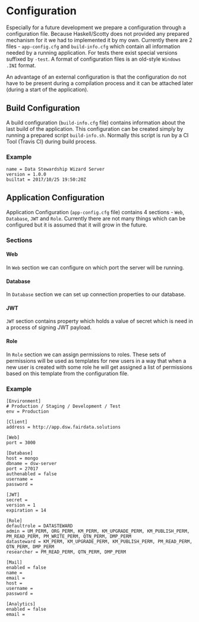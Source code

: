# Configuration

Especially for a future development we prepare a configuration through a configuration file. Because Haskell/Scotty does not provided any prepared mechanism for it we had to implemented it by my own. Currently there are 2 files - `app-config.cfg` and `build-info.cfg` which contain all information needed by a running application. For tests there exist special versions suffixed by `-test`. A format of configuration files is an old-style `Windows .INI` format.

An advantage of an external configuration is that the configuration do not have to be present during a compilation process and it can be attached later (during a start of the application).

## Build Configuration

A build configuration (`build-info.cfg` file) contains information about the last build of the application. This configuration can be created simply by running a prepared script `build-info.sh`. Normally this script is run by a CI Tool (Travis CI) during build process.

### Example
```
name = Data Stewardship Wizard Server
version = 1.0.0
builtat = 2017/10/25 19:50:20Z
```

## Application Configuration

Application Configuration (`app-config.cfg` file) contains 4 sections - `Web`, `Database`, `JWT` and `Role`. Currently there are not many things which can be configured but it is assumed that it will grow in the future.

### Sections

#### Web
In `Web` section we can configure on which port the server will be running.

#### Database

In `Database` section we can set up connection properties to our database.

#### JWT
`JWT` section contains property which holds a value of secret which is need in a process of signing JWT payload.

#### Role

In `Role` section we can assign permissions to roles. These sets of permissions will be used as templates for new users in a way that when a new user is created with some role he will get assigned a list of permissions based on this template from the configuration file.


### Example
```
[Environment]
# Production / Staging / Development / Test
env = Production

[Client]
address = http://app.dsw.fairdata.solutions

[Web]
port = 3000

[Database]
host = mongo
dbname = dsw-server
port = 27017
authenabled = false
username =
password =

[JWT]
secret =
version = 1
expiration = 14

[Role]
defaultrole = DATASTEWARD
admin = UM_PERM, ORG_PERM, KM_PERM, KM_UPGRADE_PERM, KM_PUBLISH_PERM, PM_READ_PERM, PM_WRITE_PERM, QTN_PERM, DMP_PERM
datasteward = KM_PERM, KM_UPGRADE_PERM, KM_PUBLISH_PERM, PM_READ_PERM, QTN_PERM, DMP_PERM
researcher = PM_READ_PERM, QTN_PERM, DMP_PERM

[Mail]
enabled = false
name =
email =
host =
username =
password =

[Analytics]
enabled = false
email =
```
